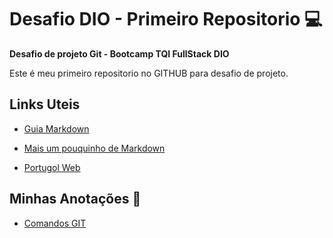 # Desafio DIO - Primeiro Repositorio :computer:

**Desafio de projeto Git - Bootcamp TQI FullStack DIO**

Este é meu primeiro repositorio no GITHUB para desafio de projeto.

## Links Uteis

* [Guia Markdown](https://docs.pipz.com/central-de-ajuda/learning-center/guia-basico-de-markdown#open)

* [Mais um pouquinho de Markdown](https://docs.microsoft.com/pt-br/contribute/how-to-write-links)

* [Portugol Web](https://portugol-webstudio.cubos.io/ide)

## Minhas Anotações :notebook:

* [Comandos GIT](git/Comandos_GIT.md)

  
  
  


